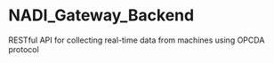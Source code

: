 # NADI_Gateway_Backend
 RESTful API for collecting real-time data from machines using OPCDA protocol
